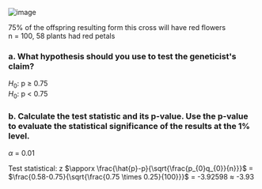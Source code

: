 
![image](https://github.com/user-attachments/assets/d3d3620e-5985-4d87-8529-8a8368cbacd5)


75% of the offspring resulting form this cross will have red flowers  
n = 100, 58 plants had red petals  

### a. What hypothesis should you use to test the geneticist's claim?

$H_{0}$: p $\geq$ 0.75  
$H_{0}$: p $\lt$ 0.75  


### b. Calculate the test statistic and its p-value. Use the p-value to evaluate the statistical significance of the results at the 1% level.

$\alpha$ = 0.01  

Test statistical: z $\apporx \frac{\hat{p}-p}{\sqrt{\frac{p_{0}q_{0}}{n}}}$ = $\frac{0.58-0.75}{\sqrt{\frac{0.75 \times 0.25}{100}}}$ = -3.92598 $\approx$ -3.93
  
